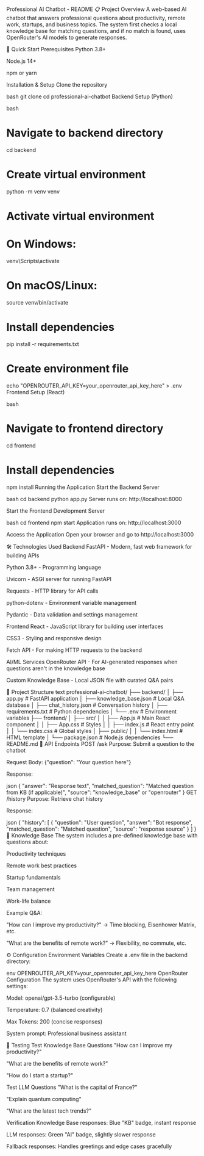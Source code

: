 Professional AI Chatbot - README
📋 Project Overview
A web-based AI chatbot that answers professional questions about productivity, remote work, startups, and business topics. The system first checks a local knowledge base for matching questions, and if no match is found, uses OpenRouter's AI models to generate responses.

🚀 Quick Start
Prerequisites
Python 3.8+

Node.js 14+

npm or yarn

Installation & Setup
Clone the repository

bash
git clone <your-repo-url>
cd professional-ai-chatbot
Backend Setup (Python)

bash
# Navigate to backend directory
cd backend

# Create virtual environment
python -m venv venv

# Activate virtual environment
# On Windows:
venv\Scripts\activate
# On macOS/Linux:
source venv/bin/activate

# Install dependencies
pip install -r requirements.txt

# Create environment file
echo "OPENROUTER_API_KEY=your_openrouter_api_key_here" > .env
Frontend Setup (React)

bash
# Navigate to frontend directory
cd frontend

# Install dependencies
npm install
Running the Application
Start the Backend Server

bash
cd backend
python app.py
Server runs on: http://localhost:8000

Start the Frontend Development Server

bash
cd frontend
npm start
Application runs on: http://localhost:3000

Access the Application
Open your browser and go to http://localhost:3000

🛠️ Technologies Used
Backend
FastAPI - Modern, fast web framework for building APIs

Python 3.8+ - Programming language

Uvicorn - ASGI server for running FastAPI

Requests - HTTP library for API calls

python-dotenv - Environment variable management

Pydantic - Data validation and settings management

Frontend
React - JavaScript library for building user interfaces

CSS3 - Styling and responsive design

Fetch API - For making HTTP requests to the backend

AI/ML Services
OpenRouter API - For AI-generated responses when questions aren't in the knowledge base

Custom Knowledge Base - Local JSON file with curated Q&A pairs

📁 Project Structure
text
professional-ai-chatbot/
├── backend/
│   ├── app.py                 # FastAPI application
│   ├── knowledge_base.json    # Local Q&A database
│   ├── chat_history.json      # Conversation history
│   ├── requirements.txt       # Python dependencies
│   └── .env                   # Environment variables
├── frontend/
│   ├── src/
│   │   ├── App.js            # Main React component
│   │   ├── App.css           # Styles
│   │   ├── index.js          # React entry point
│   │   └── index.css         # Global styles
│   ├── public/
│   │   └── index.html        # HTML template
│   └── package.json          # Node.js dependencies
└── README.md
🔧 API Endpoints
POST /ask
Purpose: Submit a question to the chatbot

Request Body: {"question": "Your question here"}

Response:

json
{
  "answer": "Response text",
  "matched_question": "Matched question from KB (if applicable)",
  "source": "knowledge_base" or "openrouter"
}
GET /history
Purpose: Retrieve chat history

Response:

json
{
  "history": [
    {
      "question": "User question",
      "answer": "Bot response",
      "matched_question": "Matched question",
      "source": "response source"
    }
  ]
}
🧠 Knowledge Base
The system includes a pre-defined knowledge base with questions about:

Productivity techniques

Remote work best practices

Startup fundamentals

Team management

Work-life balance

Example Q&A:

"How can I improve my productivity?" → Time blocking, Eisenhower Matrix, etc.

"What are the benefits of remote work?" → Flexibility, no commute, etc.

⚙️ Configuration
Environment Variables
Create a .env file in the backend directory:

env
OPENROUTER_API_KEY=your_openrouter_api_key_here
OpenRouter Configuration
The system uses OpenRouter's API with the following settings:

Model: openai/gpt-3.5-turbo (configurable)

Temperature: 0.7 (balanced creativity)

Max Tokens: 200 (concise responses)

System prompt: Professional business assistant

🧪 Testing
Test Knowledge Base Questions
"How can I improve my productivity?"

"What are the benefits of remote work?"

"How do I start a startup?"

Test LLM Questions
"What is the capital of France?"

"Explain quantum computing"

"What are the latest tech trends?"

Verification
Knowledge Base responses: Blue "KB" badge, instant response

LLM responses: Green "AI" badge, slightly slower response

Fallback responses: Handles greetings and edge cases gracefully

